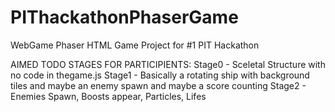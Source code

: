 # PIThackathonPhaserGame
WebGame Phaser HTML Game Project for #1 PIT Hackathon

AIMED TODO STAGES FOR PARTICIPIENTS:
Stage0 - Sceletal Structure with no code in thegame.js
Stage1 - Basically a rotating ship with background tiles and maybe an enemy spawn and maybe a score counting
Stage2 - Enemies Spawn, Boosts appear, Particles, Lifes
